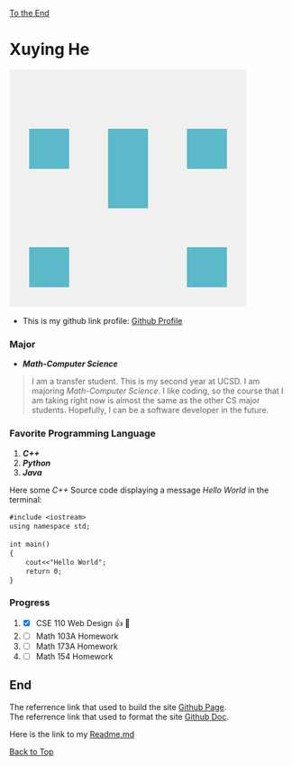 [To the End](#end)
# **Xuying He**
![Github profile image](/github_profile.png)
* This is my github link profile: [Github Profile](https://github.com/pika-chu11)
### Major
* ***Math-Computer Science***
>I am a transfer student. This is my second year at UCSD. I am majoring *Math-Computer Science*. I like coding, so the course that I am taking right now is almost the same as the other CS major students. Hopefully, I can be a software developer in the future.

### Favorite Programming Language
1. **_C++_** 
2. **_Python_** 
3. **_Java_**
 
Here some *C++* Source code displaying a message *Hello World* in the terminal:
```
#include <iostream>
using namespace std;

int main()
{
    cout<<"Hello World";
    return 0;
}
```
### Progress
1. - [x] CSE 110 Web Design :+1: :tada:
2. - [ ] Math 103A Homework
3. - [ ] Math 173A Homework
4. - [ ] Math 154 Homework

## End
The referrence link that used to build the site [Github Page](https://pages.github.com/).\
The referrence link that used to format the site [Github Doc](https://docs.github.com/en/get-started/writing-on-github/getting-started-with-writing-and-formatting-on-github/basic-writing-and-formatting-syntax).

Here is the link to my [Readme.md](/README.md)

[Back to Top](#xuying-he)